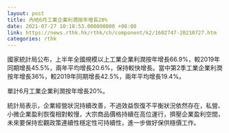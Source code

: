 ```yaml
---
layout: post
title: 內地6月工業企業利潤按年增長20%
date: 2021-07-27 10:18:53.000000000 +08:00
link: https://news.rthk.hk/rthk/ch/component/k2/1602747-20210727.htm
categories: rthk
---
```


國家統計局公布，上半年全國規模以上工業企業利潤按年增長66.9%，較2019年同期增長45.5%，兩年平均增長20.6%，保持較快增長。當中第2季工業企業利潤按年增長36%，較2019年同期增長42.5%，兩年平均增長19.4%。

單計6月工業企業利潤按年增長20%。

統計局表示，企業經營狀況持續改善，不過效益恢復不平衡狀況依然存在，私營、小微企業盈利恢復相對較慢，大宗商品價格持續在高位運行，擠壓企業盈利空間，未來要保持宏觀政策連續性穩定性可持續性，進一步做好保供穩價工作。
